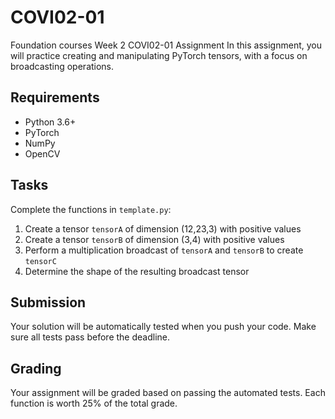 # COVI02-01
Foundation courses Week 2 COVI02-01 Assignment
In this assignment, you will practice creating and manipulating PyTorch tensors, with a focus on broadcasting operations.

## Requirements

- Python 3.6+
- PyTorch
- NumPy
- OpenCV

## Tasks

Complete the functions in `template.py`:

1. Create a tensor `tensorA` of dimension (12,23,3) with positive values
2. Create a tensor `tensorB` of dimension (3,4) with positive values
3. Perform a multiplication broadcast of `tensorA` and `tensorB` to create `tensorC`
4. Determine the shape of the resulting broadcast tensor

## Submission

Your solution will be automatically tested when you push your code. Make sure all tests pass before the deadline.

## Grading

Your assignment will be graded based on passing the automated tests. Each function is worth 25% of the total grade.
